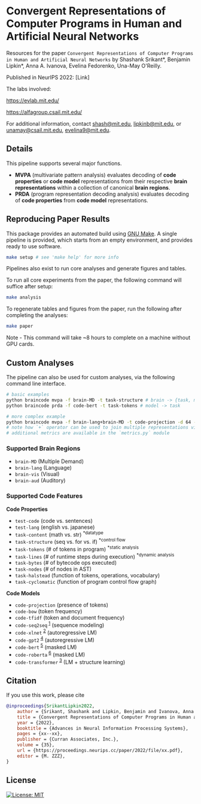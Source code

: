 # Convergent Representations of Computer Programs in Human and Artificial Neural Networks

Resources for the paper `Convergent Representations of Computer Programs in Human and Artificial Neural Networks` by Shashank Srikant*, Benjamin Lipkin*, Anna A. Ivanova, Evelina Fedorenko, Una-May O'Reilly.

Published in NeurIPS 2022: [Link]

The labs involved:

https://evlab.mit.edu/

https://alfagroup.csail.mit.edu/

For additional information, contact shash@mit.edu, lipkinb@mit.edu, or unamay@csail.mit.edu, evelina9@mit.edu.

## Details

This pipeline supports several major functions.

-   **MVPA** (multivariate pattern analysis) evaluates decoding of **code properties** or **code model** representations from their respective **brain representations** within a collection of canonical **brain regions**.
-   **PRDA** (program representation decoding analysis) evaluates decoding of **code properties** from **code model** representations.

## Reproducing Paper Results

This package provides an automated build using [GNU Make](https://www.gnu.org/software/make/manual/make.html). A single pipeline is provided, which starts from an empty environment, and provides ready to use software.

```bash
make setup # see 'make help' for more info
```

Pipelines also exist to run core analyses and generate figures and tables.

To run all core experiments from the paper, the following command will suffice after setup:

```bash
make analysis
```

To regenerate tables and figures from the paper, run the following after completing the analyses:

```bash
make paper
```

Note - This command will take ~8 hours to complete on a machine without GPU cards.

## Custom Analyses

The pipeline can also be used for custom analyses, via the following command line interface.

```bash
# basic examples
python braincode mvpa -f brain-MD -t task-structure # brain -> {task, model}
python braincode prda -f code-bert -t task-tokens # model -> task

# more complex example
python braincode mvpa -f brain-lang+brain-MD -t code-projection -d 64 -m SpearmanRho -p $BASE_PATH --score_only
# note how `+` operator can be used to join multiple representations via concatenation
# additional metrics are available in the `metrics.py` module
```

### Supported Brain Regions

-   `brain-MD` (Multiple Demand)
-   `brain-lang` (Language)
-   `brain-vis` (Visual)
-   `brain-aud` (Auditory)

### Supported Code Features

**Code Properties**

-   `test-code` (code vs. sentences)
-   `test-lang` (english vs. japanese)
-   `task-content` (math vs. str) <sup>\*datatype</sup>
-   `task-structure` (seq vs. for vs. if) <sup>\*control flow</sup>
-   `task-tokens` (# of tokens in program) <sup>\*static analysis</sup>
-   `task-lines` (# of runtime steps during execution) <sup>\*dynamic analysis</sup>
-   `task-bytes` (# of bytecode ops executed)
-   `task-nodes` (# of nodes in AST)
-   `task-halstead` (function of tokens, operations, vocabulary)
-   `task-cyclomatic` (function of program control flow graph)

**Code Models**

-   `code-projection` (presence of tokens)
-   `code-bow` (token frequency)
-   `code-tfidf` (token and document frequency)
-   `code-seq2seq`<sup> [1](https://github.com/IBM/pytorch-seq2seq)</sup> (sequence modeling)
-   `code-xlnet`<sup> [2](https://arxiv.org/pdf/1906.08237.pdf)</sup> (autoregressive LM)
-   `code-gpt2`<sup> [4](https://huggingface.co/microsoft/CodeGPT-small-py)</sup> (autoregressive LM)
-   `code-bert`<sup> [5](https://arxiv.org/pdf/2002.08155.pdf)</sup> (masked LM)
-   `code-roberta`<sup> [6](https://huggingface.co/huggingface/CodeBERTa-small-v1)</sup> (masked LM)
-   `code-transformer`<sup> [3](https://arxiv.org/pdf/2103.11318.pdf)</sup> (LM + structure learning)

## Citation

If you use this work, please cite
```bibtex
@inproceedings{SrikantLipkin2022,
	author = {Srikant, Shashank and Lipkin, Benjamin and Ivanova, Anna and Fedorenko, Evelina and O'Reilly, Una-May},
	title = {Convergent Representations of Computer Programs in Human and Artificial Neural Networks},
	year = {2022},
	booktitle = {Advances in Neural Information Processing Systems},
	pages = {xx--xx},
 	publisher = {Curran Associates, Inc.},
	volume = {35},
	url = {https://proceedings.neurips.cc/paper/2022/file/xx.pdf},
	editor = {M. ZZZ},
}
```

## License

[![License: MIT](https://img.shields.io/badge/License-MIT-brightgreen.svg)](https://opensource.org/licenses/MIT)
